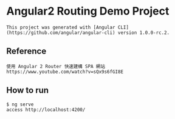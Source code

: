 # Angular2 Routing Demo Project

    This project was generated with [Angular CLI](https://github.com/angular/angular-cli) version 1.0.0-rc.2.

## Reference 
    使用 Angular 2 Router 快速建構 SPA 網站
    https://www.youtube.com/watch?v=sQx9s6fGI8E

## How to run
    $ ng serve
    access http://localhost:4200/

